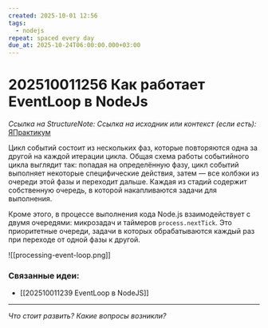 ```yaml
---
created: 2025-10-01 12:56
tags:
  - nodejs
repeat: spaced every day
due_at: 2025-10-24T06:00:00.000+03:00
---
```

# 202510011256 Как работает EventLoop в NodeJs

*Ссылка на StructureNote:*
*Ссылка на исходник или контекст (если есть):* [ЯПрактикум](https://practicum.yandex.ru/learn/backend-nodejs/courses/16b47298-e20d-4fde-9619-1ab305039a00/sprints/564238/topics/57910525-b12b-4241-8764-6b23c37a80fc/lessons/ab756091-2cb0-4eb3-b2bf-0a380c6ef032/)

Цикл событий состоит из нескольких фаз, которые повторяются одна за другой на каждой итерации цикла. Общая схема работы событийного цикла выглядит так: попадая на определённую фазу, цикл событий выполняет некоторые специфические действия, затем — все колбэки из очереди этой фазы и переходит дальше. Каждая из стадий содержит собственную очередь, в которой накапливаются задачи для выполнения.

Кроме этого, в процессе выполнения кода Node.js взаимодействует с двумя очередями: микрозадач и таймеров `process.nextTick`. Это приоритетные очереди, задачи в которых обрабатываются каждый раз при переходе от одной фазы к другой.

![[processing-event-loop.png]]

### Связанные идеи:

* [[202510011239 EventLoop в NodeJS]]

---

*Что стоит развить? Какие вопросы возникли?*
